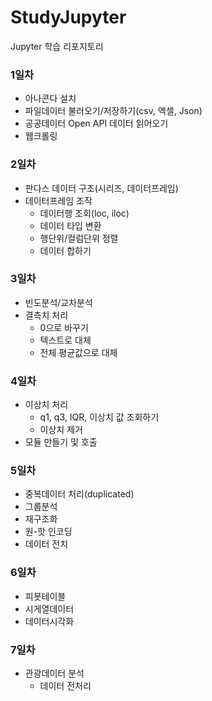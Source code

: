 # StudyJupyter
Jupyter 학습 리포지토리

### 1일차
- 아나콘다 설치
- 파일데이터 불러오기/저장하기(csv, 엑셀, Json)
- 공공데이터 Open API 데이터 읽어오기
- 웹크롤링

### 2일차
- 판다스 데이터 구조(시리즈, 데이터프레임)
- 데이터프레임 조작
  - 데이터행 조회(loc, iloc)
  - 데이터 타입 변환
  - 행단위/컬럼단위 정렬
  - 데이터 합하기

### 3일차
- 빈도분석/교차분석
- 결측치 처리
  - 0으로 바꾸기
  - 텍스트로 대체
  - 전체 평균값으로 대체

### 4일차
- 이상치 처리
  - q1, q3, IQR, 이상치 값 조회하기
  - 이상치 제거
- 모듈 만들기 및 호출

### 5일차
- 중복데이터 처리(duplicated)
- 그룹분석
- 재구조화
- 원-핫 인코딩
- 데이터 전치

### 6일차
- 피봇테이블
- 시게열데이터
- 데이터시각화

### 7일차
- 관광데이터 분석
  - 데이터 전처리